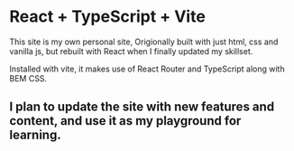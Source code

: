 # React + TypeScript + Vite

This site is my own personal site, Origionally built with just html, css and vanilla js, but rebuilt with React when I finally updated my skillset.

Installed with vite, it makes use of React Router and TypeScript along with BEM CSS.

## I plan to update the site with new features and content, and use it as my playground for learning.
